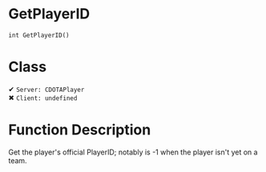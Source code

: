 # GetPlayerID
```
int GetPlayerID()
```
# Class
✔ `Server: CDOTAPlayer`  
✖ `Client: undefined`  

# Function Description
Get the player's official PlayerID; notably is -1 when the player isn't yet on a team.
